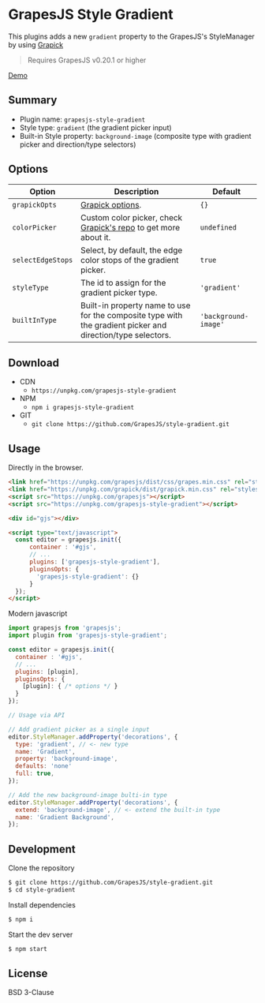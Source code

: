 # GrapesJS Style Gradient

This plugins adds a new `gradient` property to the GrapesJS's StyleManager by using [Grapick](https://github.com/artf/grapick)

> Requires GrapesJS v0.20.1 or higher

[Demo](https://codepen.io/artf/full/bYwdQG/)

## Summary

* Plugin name: `grapesjs-style-gradient`
* Style type: `gradient` (the gradient picker input)
* Built-in Style property: `background-image` (composite type with gradient picker and direction/type selectors)





## Options

| Option | Description | Default |
|-|-|-
| `grapickOpts` | [Grapick options](https://github.com/artf/grapick#configurations). | `{}` |
| `colorPicker` |  Custom color picker, check [Grapick's repo](https://github.com/artf/grapick#add-custom-color-picker) to get more about it. | `undefined` |
| `selectEdgeStops` | Select, by default, the edge color stops of the gradient picker. | `true` |
| `styleType` | The id to assign for the gradient picker type. | `'gradient'` |
| `builtInType` | Built-in property name to use for the composite type with the gradient picker and direction/type selectors. | `'background-image'` |





## Download

* CDN
  * `https://unpkg.com/grapesjs-style-gradient`
* NPM
  * `npm i grapesjs-style-gradient`
* GIT
  * `git clone https://github.com/GrapesJS/style-gradient.git`





## Usage

Directly in the browser.
```html
<link href="https://unpkg.com/grapesjs/dist/css/grapes.min.css" rel="stylesheet"/>
<link href="https://unpkg.com/grapick/dist/grapick.min.css" rel="stylesheet">
<script src="https://unpkg.com/grapesjs"></script>
<script src="https://unpkg.com/grapesjs-style-gradient"></script>

<div id="gjs"></div>

<script type="text/javascript">
  const editor = grapesjs.init({
      container : '#gjs',
      // ...
      plugins: ['grapesjs-style-gradient'],
      pluginsOpts: {
        'grapesjs-style-gradient': {}
      }
  });
</script>
```

Modern javascript
```js
import grapesjs from 'grapesjs';
import plugin from 'grapesjs-style-gradient';

const editor = grapesjs.init({
  container : '#gjs',
  // ...
  plugins: [plugin],
  pluginsOpts: {
    [plugin]: { /* options */ }
  }
});

// Usage via API

// Add gradient picker as a single input
editor.StyleManager.addProperty('decorations', {
  type: 'gradient', // <- new type
  name: 'Gradient',
  property: 'background-image',
  defaults: 'none'
  full: true,
});

// Add the new background-image bulti-in type
editor.StyleManager.addProperty('decorations', {
  extend: 'background-image', // <- extend the built-in type
  name: 'Gradient Background',
});
```





## Development

Clone the repository

```sh
$ git clone https://github.com/GrapesJS/style-gradient.git
$ cd style-gradient
```

Install dependencies

```sh
$ npm i
```

Start the dev server

```sh
$ npm start
```



## License

BSD 3-Clause
